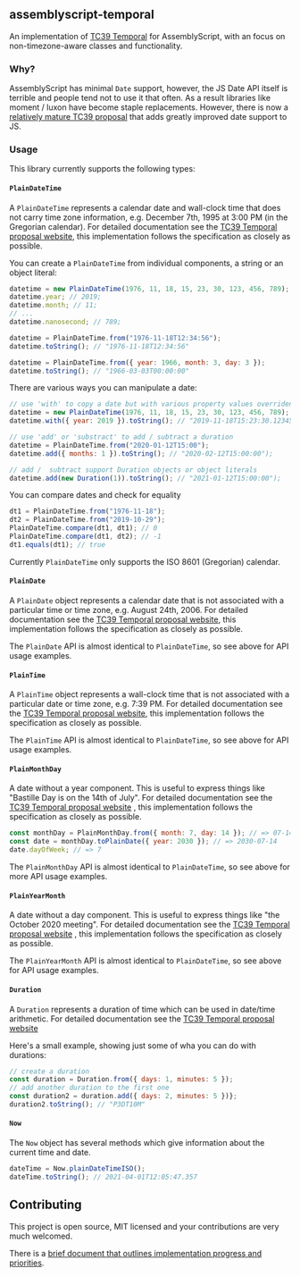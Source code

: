 ## assemblyscript-temporal

An implementation of [TC39 Temporal](https://github.com/tc39/proposal-temporal) for AssemblyScript, with an focus on non-timezone-aware classes and functionality.

### Why?

AssemblyScript has minimal `Date` support, however, the JS Date API itself is terrible and people tend not to use it that often. As a result libraries like moment / luxon have become staple replacements. However, there is now a [relatively mature TC39 proposal](https://github.com/tc39/proposal-temporal) that adds greatly improved date support to JS. 

### Usage

This library currently supports the following types:

#### `PlainDateTime`

A `PlainDateTime` represents a calendar date and wall-clock time that does not carry time zone information, e.g. December 7th, 1995 at 3:00 PM (in the Gregorian calendar). For detailed documentation see the [TC39 Temporal proposal website](https://tc39.es/proposal-temporal/docs/plaindatetime.html), this implementation follows the specification as closely as possible.

You can create a `PlainDateTime` from individual components, a string or an object literal:

```javascript
datetime = new PlainDateTime(1976, 11, 18, 15, 23, 30, 123, 456, 789);
datetime.year; // 2019;
datetime.month; // 11;
// ...
datetime.nanosecond; // 789;

datetime = PlainDateTime.from("1976-11-18T12:34:56");
datetime.toString(); // "1976-11-18T12:34:56"

datetime = PlainDateTime.from({ year: 1966, month: 3, day: 3 });
datetime.toString(); // "1966-03-03T00:00:00"
```

There are various ways you can manipulate a date:

```javascript
// use 'with' to copy a date but with various property values overriden
datetime = new PlainDateTime(1976, 11, 18, 15, 23, 30, 123, 456, 789);
datetime.with({ year: 2019 }).toString(); // "2019-11-18T15:23:30.123456789"

// use 'add' or 'substract' to add / subtract a duration
datetime = PlainDateTime.from("2020-01-12T15:00");
datetime.add({ months: 1 }).toString(); // "2020-02-12T15:00:00");

// add /  subtract support Duration objects or object literals
datetime.add(new Duration(1)).toString(); // "2021-01-12T15:00:00");
```

You can compare dates and check for equality

```javascript
dt1 = PlainDateTime.from("1976-11-18");
dt2 = PlainDateTime.from("2019-10-29");
PlainDateTime.compare(dt1, dt1); // 0
PlainDateTime.compare(dt1, dt2); // -1
dt1.equals(dt1); // true
```

Currently `PlainDateTime` only supports the ISO 8601 (Gregorian) calendar.

#### `PlainDate`

A `PlainDate` object represents a calendar date that is not associated with a particular time or time zone, e.g. August 24th, 2006. For detailed documentation see the [TC39 Temporal proposal website](https://tc39.es/proposal-temporal/docs/plaindate.html), this implementation follows the specification as closely as possible.

The `PlainDate` API is almost identical to `PlainDateTime`, so see above for API usage examples.

#### `PlainTime`

A `PlainTime` object represents a wall-clock time that is not associated with a particular date or time zone, e.g. 7:39 PM. For detailed documentation see the [TC39 Temporal proposal website](https://tc39.es/proposal-temporal/docs/plaintime.html), this implementation follows the specification as closely as possible.

The `PlainTime` API is almost identical to `PlainDateTime`, so see above for API usage examples.

#### `PlainMonthDay`

A date without a year component. This is useful to express things like "Bastille Day is on the 14th of July".
For detailed documentation see the
[TC39 Temporal proposal website](https://tc39.es/proposal-temporal/docs/plainmonthday.html)
, this implementation follows the specification as closely as possible.

```javascript
const monthDay = PlainMonthDay.from({ month: 7, day: 14 }); // => 07-14
const date = monthDay.toPlainDate({ year: 2030 }); // => 2030-07-14
date.dayOfWeek; // => 7
```

The `PlainMonthDay` API is almost identical to `PlainDateTime`, so see above for more API usage examples.

#### `PlainYearMonth`

A date without a day component. This is useful to express things like "the October 2020 meeting".
For detailed documentation see the
[TC39 Temporal proposal website](https://tc39.es/proposal-temporal/docs/plainyearmonth.html)
, this implementation follows the specification as closely as possible.

The `PlainYearMonth` API is almost identical to `PlainDateTime`, so see above for API usage examples.

#### `Duration`

A `Duration` represents a duration of time which can be used in date/time arithmetic. For detailed documentation see the
[TC39 Temporal proposal website](https://tc39.es/proposal-temporal/docs/duration.html)

Here's a small example, showing just some of wha you can do with durations:

```javascript
// create a duration
const duration = Duration.from({ days: 1, minutes: 5 });
// add another duration to the first one
const duration2 = duration.add({ days: 2, minutes: 5 })};
duration2.toString(); // "P3DT10M"
```


#### `Now`

The `Now` object has several methods which give information about the current time and date.

```javascript
dateTime = Now.plainDateTimeISO();
dateTime.toString(); // 2021-04-01T12:05:47.357
```

## Contributing

This project is open source, MIT licensed and your contributions are very much welcomed.

There is a [brief document that outlines implementation progress and priorities](./development.md). 


